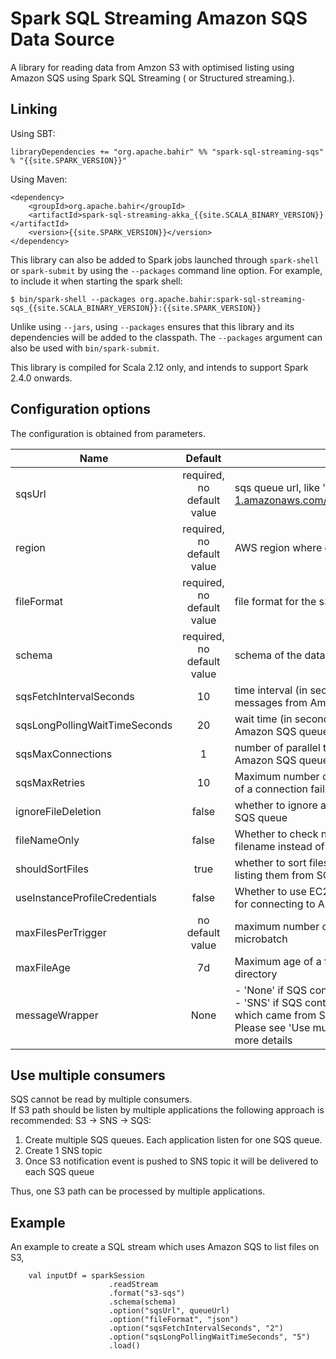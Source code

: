 <!--
{% comment %}
Licensed to the Apache Software Foundation (ASF) under one or more
contributor license agreements.  See the NOTICE file distributed with
this work for additional information regarding copyright ownership.
The ASF licenses this file to You under the Apache License, Version 2.0
(the "License"); you may not use this file except in compliance with
the License.  You may obtain a copy of the License at

  http://www.apache.org/licenses/LICENSE-2.0

Unless required by applicable law or agreed to in writing, software
distributed under the License is distributed on an "AS IS" BASIS,
WITHOUT WARRANTIES OR CONDITIONS OF ANY KIND, either express or implied.
See the License for the specific language governing permissions and
limitations under the License.
{% endcomment %}
-->
# Spark SQL Streaming Amazon SQS Data Source

A library for reading data from Amzon S3 with optimised listing using Amazon SQS using Spark SQL Streaming ( or Structured streaming.).

## Linking

Using SBT:

    libraryDependencies += "org.apache.bahir" %% "spark-sql-streaming-sqs" % "{{site.SPARK_VERSION}}"

Using Maven:

    <dependency>
        <groupId>org.apache.bahir</groupId>
        <artifactId>spark-sql-streaming-akka_{{site.SCALA_BINARY_VERSION}}</artifactId>
        <version>{{site.SPARK_VERSION}}</version>
    </dependency>

This library can also be added to Spark jobs launched through `spark-shell` or `spark-submit` by using the `--packages` command line option.
For example, to include it when starting the spark shell:

    $ bin/spark-shell --packages org.apache.bahir:spark-sql-streaming-sqs_{{site.SCALA_BINARY_VERSION}}:{{site.SPARK_VERSION}}

Unlike using `--jars`, using `--packages` ensures that this library and its dependencies will be added to the classpath.
The `--packages` argument can also be used with `bin/spark-submit`.

This library is compiled for Scala 2.12 only, and intends to support Spark 2.4.0 onwards.

## Configuration options
The configuration is obtained from parameters.

Name |Default | Meaning
--- |:---:| ---
sqsUrl|required, no default value|sqs queue url, like 'https://sqs.us-east-1.amazonaws.com/330183209093/TestQueue'
region|required, no default value|AWS region where queue is created
fileFormat|required, no default value|file format for the s3 files stored on Amazon S3
schema|required, no default value|schema of the data being read
sqsFetchIntervalSeconds|10|time interval (in seconds) after which to fetch messages from Amazon SQS queue
sqsLongPollingWaitTimeSeconds|20|wait time (in seconds) for long polling on Amazon SQS queue
sqsMaxConnections|1|number of parallel threads to connect to Amazon SQS queue
sqsMaxRetries|10|Maximum number of consecutive retries in case of a connection failure to SQS before giving up
ignoreFileDeletion|false|whether to ignore any File deleted message in SQS queue
fileNameOnly|false|Whether to check new files based on only the filename instead of on the full path
shouldSortFiles|true|whether to sort files based on timestamp while listing them from SQS
useInstanceProfileCredentials|false|Whether to use EC2 instance profile credentials for connecting to Amazon SQS
maxFilesPerTrigger|no default value|maximum number of files to process in a microbatch
maxFileAge|7d|Maximum age of a file that can be found in this directory
messageWrapper|None| - 'None' if SQS contains plain S3 message. <br/> - 'SNS' if SQS contains S3 notification message which came from SNS. <br/> Please see 'Use multiple consumers' section for more details 

## Use multiple consumers

SQS cannot be read by multiple consumers. <br/> 
If S3 path should be listen by multiple applications the following approach is recommended: S3 -> SNS -> SQS:
1. Create multiple SQS queues. Each application listen for one SQS queue.
2. Create 1 SNS topic
3. Once S3 notification event is pushed to SNS topic it will be delivered to each SQS queue 

Thus, one S3 path can be processed by multiple applications. <br/>
 

## Example

An example to create a SQL stream which uses Amazon SQS to list files on S3,

        val inputDf = sparkSession
                          .readStream
                          .format("s3-sqs")
                          .schema(schema)
                          .option("sqsUrl", queueUrl)
                          .option("fileFormat", "json")
                          .option("sqsFetchIntervalSeconds", "2")
                          .option("sqsLongPollingWaitTimeSeconds", "5")
                          .load()
